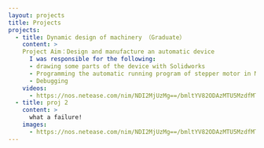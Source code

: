 ```yaml
---
layout: projects
title: Projects
projects:
  - title: Dynamic design of machinery （Graduate）
    content: >
    Project Aim：Design and manufacture an automatic device 
      I was responsible for the following:
      - drawing some parts of the device with Solidworks
      - Programming the automatic running program of stepper motor in MCU
      - Debugging 
    videos:
      - https://nos.netease.com/nim/NDI2MjUzMg==/bmltYV82ODAzMTU5MzdfMTUxNDM2NzE3MjM1OF80NWRmMTExNC0zMGYxLTQ0M2YtOGM0ZC00YTJhYjcyMzFjYWQ=
  - title: proj 2
    content: >
      what a failure! 
    images:
      - https://nos.netease.com/nim/NDI2MjUzMg==/bmltYV82ODAzMTU5MzdfMTUxNDM2NzE3MjM1OF80NWRmMTExNC0zMGYxLTQ0M2YtOGM0ZC00YTJhYjcyMzFjYWQ=
---
```

